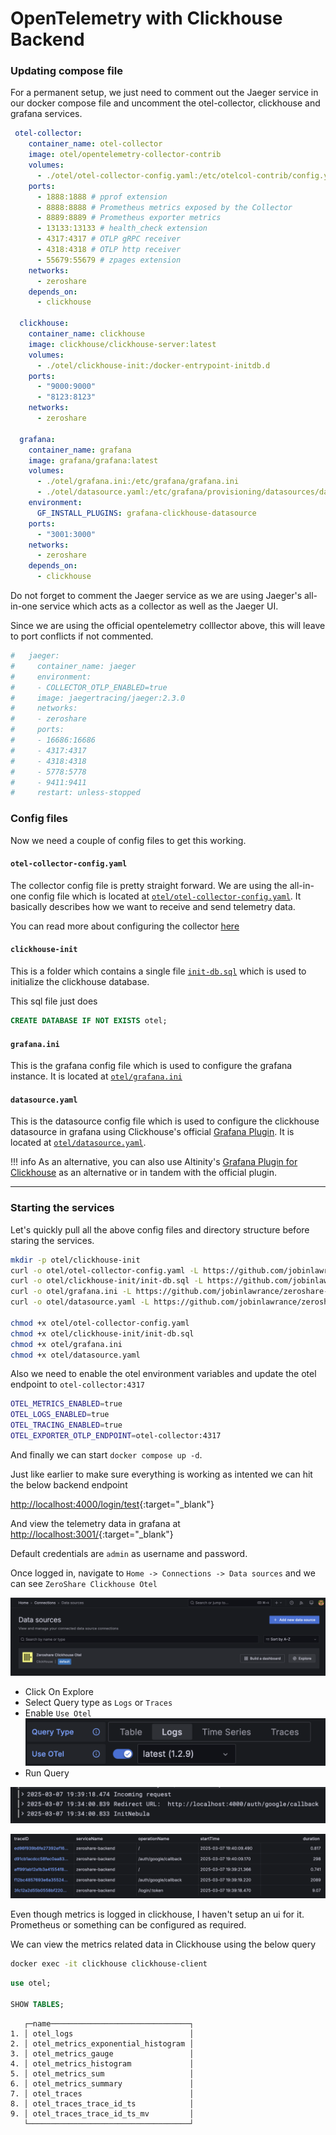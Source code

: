 # OpenTelemetry with Clickhouse Backend

### Updating compose file

For a permanent setup, we just need to comment out the Jaeger service in our docker compose file and uncomment the otel-collector, clickhouse and grafana services.

```yaml linenums="1"
 otel-collector:
    container_name: otel-collector
    image: otel/opentelemetry-collector-contrib
    volumes:
      - ./otel/otel-collector-config.yaml:/etc/otelcol-contrib/config.yaml
    ports:
      - 1888:1888 # pprof extension
      - 8888:8888 # Prometheus metrics exposed by the Collector
      - 8889:8889 # Prometheus exporter metrics
      - 13133:13133 # health_check extension
      - 4317:4317 # OTLP gRPC receiver
      - 4318:4318 # OTLP http receiver
      - 55679:55679 # zpages extension
    networks:
      - zeroshare
    depends_on:
      - clickhouse

  clickhouse:
    container_name: clickhouse
    image: clickhouse/clickhouse-server:latest
    volumes:
      - ./otel/clickhouse-init:/docker-entrypoint-initdb.d
    ports:
      - "9000:9000"
      - "8123:8123"
    networks:
      - zeroshare

  grafana:
    container_name: grafana
    image: grafana/grafana:latest
    volumes:
      - ./otel/grafana.ini:/etc/grafana/grafana.ini
      - ./otel/datasource.yaml:/etc/grafana/provisioning/datasources/datasource.yaml
    environment:
      GF_INSTALL_PLUGINS: grafana-clickhouse-datasource
    ports:
      - "3001:3000"
    networks:
      - zeroshare
    depends_on:
      - clickhouse
```


Do not forget to comment the Jaeger service as we are using Jaeger's all-in-one service which acts as a collector as well as the Jaeger UI.

Since we are using the official opentelemetry colllector above, this will leave to port conflicts if not commented.

```yaml linenums="1"
#   jaeger:
#     container_name: jaeger
#     environment:
#     - COLLECTOR_OTLP_ENABLED=true
#     image: jaegertracing/jaeger:2.3.0
#     networks:
#     - zeroshare
#     ports:
#     - 16686:16686
#     - 4317:4317
#     - 4318:4318
#     - 5778:5778
#     - 9411:9411
#     restart: unless-stopped
```

### Config files

Now we need a couple of config files to get this working.

#### `otel-collector-config.yaml`

The collector config file is pretty straight forward. We are using the all-in-one config file which is located at [`otel/otel-collector-config.yaml`](https://github.com/jobinlawrance/zeroshare-backend/blob/main/otel/otel-collector-config.yaml). It basically describes how we want to receive and send telemetry data.

You can read more about configuring the collector [here](https://opentelemetry.io/docs/collector/configuration/)

#### `clickhouse-init`

This is a folder which contains a single file [`init-db.sql`](https://github.com/jobinlawrance/zeroshare-backend/blob/main/otel/clickhouse-init/init-db.sql) which is used to initialize the clickhouse database.

This sql file just does 
```sql 
CREATE DATABASE IF NOT EXISTS otel;
```

#### `grafana.ini`

This is the grafana config file which is used to configure the grafana instance. It is located at [`otel/grafana.ini`](https://github.com/jobinlawrance/zeroshare-backend/blob/main/otel/grafana.ini)

#### `datasource.yaml`

This is the datasource config file which is used to configure the clickhouse datasource in grafana using Clickhouse's official [Grafana Plugin](https://grafana.com/grafana/plugins/grafana-clickhouse-datasource/).
It is located at [`otel/datasource.yaml`](https://github.com/jobinlawrance/zeroshare-backend/blob/main/otel/datasource.yaml).

!!! info
    As an alternative, you can also use Altinity's [Grafana Plugin for Clickhouse](https://grafana.com/grafana/plugins/vertamedia-clickhouse-datasource/) as an alternative or in tandem with the official plugin.

-----

### Starting the services

Let's quickly pull all the above config files and directory structure before staring the services.

```bash linenums="1"
mkdir -p otel/clickhouse-init
curl -o otel/otel-collector-config.yaml -L https://github.com/jobinlawrance/zeroshare-backend/raw/refs/heads/main/otel/otel-collector-config.yaml
curl -o otel/clickhouse-init/init-db.sql -L https://github.com/jobinlawrance/zeroshare-backend/raw/refs/heads/main/otel/clickhouse-init/init-db.sql
curl -o otel/grafana.ini -L https://github.com/jobinlawrance/zeroshare-backend/raw/refs/heads/main/otel/grafana.ini
curl -o otel/datasource.yaml -L https://github.com/jobinlawrance/zeroshare-backend/raw/refs/heads/main/otel/datasource.yaml

chmod +x otel/otel-collector-config.yaml
chmod +x otel/clickhouse-init/init-db.sql
chmod +x otel/grafana.ini
chmod +x otel/datasource.yaml
```

Also we need to enable the otel environment variables and update the otel endpoint to `otel-collector:4317`

```bash linenums="1" title=".env"
OTEL_METRICS_ENABLED=true
OTEL_LOGS_ENABLED=true
OTEL_TRACING_ENABLED=true
OTEL_EXPORTER_OTLP_ENDPOINT=otel-collector:4317
```

And finally we can start `docker compose up -d`.

Just like earlier to make sure everything is working as intented we can hit the below backend endpoint

[http://localhost:4000/login/test](http://localhost:4000/login/test){:target="_blank"}

And view the telemetry data in grafana at [http://localhost:3001/](http://localhost:3001/){:target="_blank"}

Default credentials are `admin` as username and password.

Once logged in, navigate to `Home -> Connections -> Data sources` and we can see `ZeroShare Clickhouse Otel`

![grafana-datasource](../assets/clickhouse-grafana.png)

- Click On Explore 
- Select Query type as `Logs` or `Traces`
- Enable `Use Otel`
    ![grafana-otel](../assets/grafana-otel.png)
- Run Query

![logs](../assets/logs.png)

![Traces](../assets/traces.png)


Even though metrics is logged in clickhouse, I haven't setup an ui for it. Prometheus or something can be configured as required. 

We can view the metrics related data in Clickhouse using the below query

```bash
docker exec -it clickhouse clickhouse-client
```

```sql
use otel;

SHOW TABLES;
```

```{ .text .no-copy }
   ┌─name───────────────────────────────┐
1. │ otel_logs                          │
2. │ otel_metrics_exponential_histogram │
3. │ otel_metrics_gauge                 │
4. │ otel_metrics_histogram             │
5. │ otel_metrics_sum                   │
6. │ otel_metrics_summary               │
7. │ otel_traces                        │
8. │ otel_traces_trace_id_ts            │
9. │ otel_traces_trace_id_ts_mv         │
   └────────────────────────────────────┘
```
